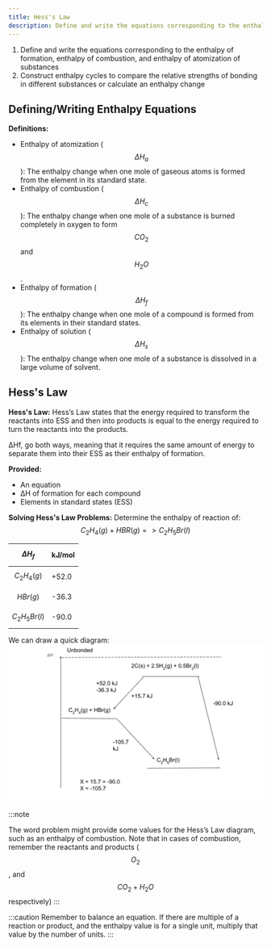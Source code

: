 ```yaml
---
title: Hess's Law
description: Define and write the equations corresponding to the enthalpy of formation, enthalpy of combustion, and enthalpy of atomization of substances. Construct enthalpy cycles to compare the relative strengths of bonding in different substances or calculate an enthalpy change"
---
```


1. Define and write the equations corresponding to the enthalpy of formation, enthalpy of combustion, and enthalpy of atomization of substances
2. Construct enthalpy cycles to compare the relative strengths of bonding in different substances or calculate an enthalpy change


## Defining/Writing Enthalpy Equations

**Definitions:**
- Enthalpy of atomization ($$ \Delta H_a $$): The enthalpy change when one mole of gaseous atoms is formed from the element in its standard state.
- Enthalpy of combustion ($$ \Delta H_c $$): The enthalpy change when one mole of a substance is burned completely in oxygen to form $$CO_2$$ and $$H_2O$$.
- Enthalpy of formation ($$ \Delta H_f $$): The enthalpy change when one mole of a compound is formed from its elements in their standard states.
- Enthalpy of solution ($$ \Delta H_s $$): The enthalpy change when one mole of a substance is dissolved in a large volume of solvent.

## Hess's Law

**Hess's Law:**  Hess’s Law states that the energy required to transform the reactants into ESS and then into products is equal to the energy required to turn the reactants into the products.

ΔHf, go both ways, meaning that it requires the same amount of energy to separate them into their ESS as their enthalpy of formation.


**Provided:**
- An equation
- ΔH of formation for each compound
- Elements in standard states (ESS)

**Solving Hess's Law Problems:**
Determine the enthalpy of reaction of:
$$C_{2}H_{4} (g) + HBR (g) => C_{2}H_{5}Br (l)$$

| $$ \Delta H_{f} $$| kJ/mol|
|--|--|
| $$C_{2}H_{4} (g) $$| +52.0 |
| $$HBr (g)$$ | -36.3 |
| $$C_{2}H_{5}Br (l) $$| -90.0|


We can draw a quick diagram:
![](../../../assets/hesslaw.png)

:::note

The word problem might provide some values for the Hess’s Law diagram, such as an enthalpy of combustion. Note that in cases of combustion, remember the reactants and products ($$O_2$$, and $$CO_2 + H_2O$$ respectively)
:::

:::caution
Remember to balance an equation. If there are multiple of a reaction or product, and the enthalpy value is for a single unit, multiply that value by the number of units.
:::





